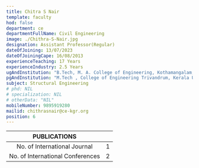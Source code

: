 ```yaml
---
title: Chitra S Nair
template: faculty
hod: false
department: ce
departmentFullName: Civil Engineering
image: ./Chithra-S-Nair.jpg
designation: Assistant Professor(Regular)
dateOfJoining: 13/07/2023
dateOfJoiningCape: 16/08/2013
experienceTeaching: 17 Years
experienceIndustry: 2.5 Years
ugAndInstitution: "B.Tech, M. A. College of Engineering, Kothamangalam, M. G. University"
pgAndInstitution: "M.Tech , College of Engineering Trivandrum, Kerala University"
subject: Structural Engineering
# phd: NIL
# specialization: NIL
# otherData: "NIL"
mobileNumber: 9895919280
mailid: chithrasnair@ce-kgr.org
position: 6
---
```

|           PUBLICATIONS           |     |
| :------------------------------: | :-: |
|   No. of International Journal   |  1  |
| No. of International Conferences |  2  |
